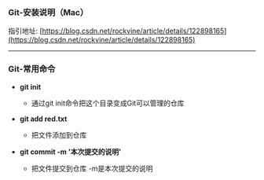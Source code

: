 ### Git-安装说明（Mac）

指引地址: [https://blog.csdn.net/rockvine/article/details/122898165](https://blog.csdn.net/rockvine/article/details/122898165)

------

### Git-常用命令

+ **git init**
  + 通过git init命令把这个目录变成Git可以管理的仓库

+ **git add red.txt**
  - 把文件添加到仓库

+ **git commit -m '本次提交的说明'**
  - 把文件提交到仓库  -m是本次提交的说明

 

